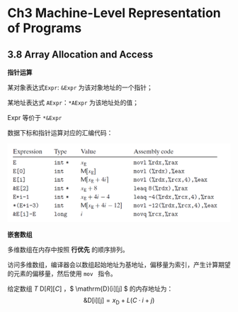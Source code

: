# Ch3 Machine-Level Representation of Programs

## 3.8 Array Allocation and Access

**指针运算**

某对象表达式`Expr`:  `&Expr` 为该对象地址的一个指针；

某地址表达式 `AExpr`：`*AExpr` 为该地址处的值；

Expr 等价于 `*&Expr`

数据下标和指针运算对应的汇编代码：

![image-20211030112527563](assets/image-20211030112527563.png)



**嵌套数组**

多维数组在内存中按照 **行优先** 的顺序排列。

访问多维数组，编译器会以数组起始地址为基地址，偏移量为索引，产生计算期望的元素的偏移量，然后使用 `mov ` 指令。

给定数组 $T \ \mathrm{D}[R][C]$ ，$ \mathrm{D}[i][j] $ 的内存地址为：
$$
\& \mathrm{D}[\mathrm{i}][\mathrm{j}]=x_{\mathrm{D}}+L(C \cdot i+j)
$$

